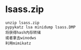 # lsass.zip

```clike
unzip lsass.zip 
pypykatz lsa minidump lsass.DMP
将获得hash内存转储
或者拿去winodws
利用mimikatz
```
